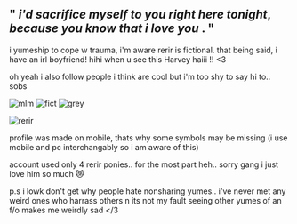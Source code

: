 " ***i'd sacrifice myself to you right here tonight***, ***because you know that i love you*** . "
---

i yumeship to cope w trauma, i'm aware rerir is fictional. that being said, i have an irl boyfriend! hihi when u see this Harvey haiii !! <3

oh yeah i also follow people i think are cool but i'm too shy to say hi to.. sobs

![mlm](https://files.catbox.moe/ub2lnf.jpg) ![fict](https://files.catbox.moe/odp1er.jpg) ![grey](https://files.catbox.moe/w40wpr.jpg)

![rerir](https://files.catbox.moe/ateg2e.png#50×50)

profile was made on mobile, thats why some symbols may be missing (i use mobile and pc interchangably so i am aware of this)

account used only 4 rerir ponies.. for the most part heh.. sorry gang i just love him so much 😿

p.s i lowk don't get why people hate nonsharing yumes.. i've never met any weird ones who harrass others n its not my fault seeing other yumes of an f/o makes me weirdly sad </3
